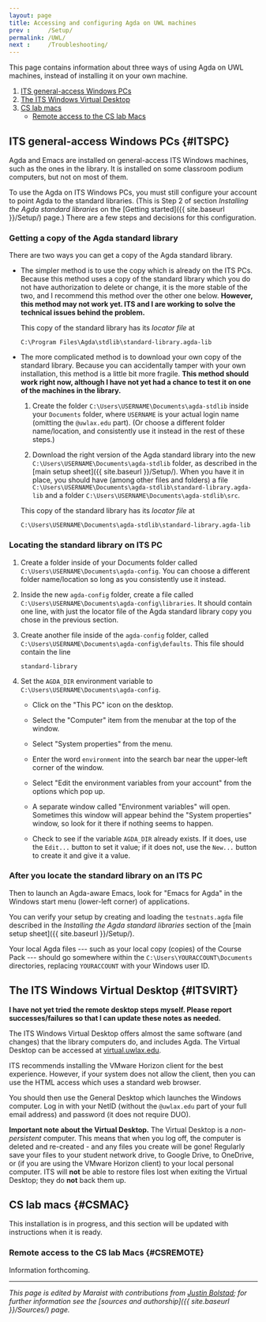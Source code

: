 ```yaml
---
layout: page
title: Accessing and configuring Agda on UWL machines
prev :     /Setup/
permalink: /UWL/
next :     /Troubleshooting/
---
```


This page contains information about three ways of using Agda on UWL
machines, instead of installing it on your own machine.

 1. [ITS general-access Windows PCs](#ITSPC)
 2. [The ITS Windows Virtual Desktop](#ITSVIRT)
 3. [CS lab macs](#CSMAC)
     - [Remote access to the CS lab Macs](#CSREMOTE)

## ITS general-access Windows PCs {#ITSPC}

Agda and Emacs are installed on general-access ITS Windows machines,
such as the ones in the library.  It is installed on some classroom
podium computers, but not on most of them.

To use the Agda on ITS Windows PCs, you must still configure your
account to point Agda to the standard libraries.  (This is Step 2 of
section *Installing the Agda standard libraries* on the [Getting
started]({{ site.baseurl }}/Setup/) page.)  There are a few steps and
decisions for this configuration.

### Getting a copy of the Agda standard library

There are two ways you can get a copy of the Agda standard library.

 - The simpler method is to use the copy which is already on the ITS
   PCs.  Because this method uses a copy of the standard library which
   you do not have authorization to delete or change, it is the more
   stable of the two, and I recommend this method over the other one
   below.  **However, this method may not work yet.  ITS and I are
   working to solve the technical issues behind the problem.**

   This copy of the standard library has its _locator file_ at

       C:\Program Files\Agda\stdlib\standard-library.agda-lib

 - The more complicated method is to download your own copy of the
   standard library.  Because you can accidentally tamper with your
   own installation, this method is a little bit more fragile.  **This
   method should work right now, although I have not yet had a chance
   to test it on one of the machines in the library.**

    1. Create the folder `C:\Users\USERNAME\Documents\agda-stdlib`
       inside your `Documents` folder, where `USERNAME` is your actual
       login name (omitting the `@uwlax.edu` part).  (Or choose a
       different folder name/location, and consistently use it instead
       in the rest of these steps.)

    2. Download the right version of the Agda standard library into the
       new `C:\Users\USERNAME\Documents\agda-stdlib` folder, as
       described in the [main setup sheet]({{ site.baseurl }}/Setup/).
       When you have it in place, you should have (among other files
       and folders) a file
       `C:\Users\USERNAME\Documents\agda-stdlib\standard-library.agda-lib`
       and a folder `C:\Users\USERNAME\Documents\agda-stdlib\src`.

   This copy of the standard library has its _locator file_ at

       C:\Users\USERNAME\Documents\agda-stdlib\standard-library.agda-lib

### Locating the standard library on ITS PC
 
   1. Create a folder inside of your Documents folder called
      `C:\Users\USERNAME\Documents\agda-config`.  You can choose a
      different folder name/location so long as you consistently use
      it instead.

   2. Inside the new `agda-config` folder, create a file called
      `C:\Users\USERNAME\Documents\agda-config\libraries`.  It should
      contain one line, with just the locator file of the Agda
      standard library copy you chose in the previous section.

   3. Create another file inside of the `agda-config` folder, called
      `C:\Users\USERNAME\Documents\agda-config\defaults`.  This file
      should contain the line
 
          standard-library

   4. Set the `AGDA_DIR` environment variable to
      `C:\Users\USERNAME\Documents\agda-config`.  

       - Click on the "This PC" icon on the desktop.
       
       - Select the "Computer" item from the menubar at the top of the
         window.
       
       - Select "System properties" from the menu.
       
       - Enter the word `environment` into the search bar near the
         upper-left corner of the window.
       
       - Select "Edit the environment variables from your account" from the
         options which pop up.
       
       - A separate window called "Environment variables" will open.
         Sometimes this window will appear behind the "System properties"
         window, so look for it there if nothing seems to happen.
       
       - Check to see if the variable `AGDA_DIR` already exists.  If it
         does, use the `Edit...` button to set it value; if it does not, use
         the `New...` button to create it and give it a value.

### After you locate the standard library on an ITS PC

Then to launch an Agda-aware Emacs, look for "Emacs for Agda" in the
Windows start menu (lower-left corner) of applications.

You can verify your setup by creating and loading the `testnats.agda`
file described in the _Installing the Agda standard libraries_ section
of the [main setup sheet]({{ site.baseurl }}/Setup/).

Your local Agda files --- such as your local copy (copies) of the
Course Pack --- should go somewhere within the
`C:\Users\YOURACCOUNT\Documents` directories, replacing `YOURACCOUNT`
with your Windows user ID.

## The ITS Windows Virtual Desktop {#ITSVIRT}

**I have not yet tried the remote desktop steps myself.  Please report
successes/failures so that I can update these notes as needed.**

The ITS Windows Virtual Desktop offers almost the same software (and
changes) that the library computers do, and includes Agda. The Virtual
Desktop can be accessed at
[virtual.uwlax.edu](https://virtual.uwlax.edu/).

ITS recommends installing the VMware Horizon client for the best
experience.  However, if your system does not allow the client, then
you can use the HTML access which uses a standard web browser.

You should then use the General Desktop which launches the Windows
computer.  Log in with your NetID (without the `@uwlax.edu` part of
your full email address) and password (it does not require DUO).

**Important note about the Virtual Desktop.** The Virtual Desktop is a
_non-persistent_ computer.  This means that when you log off, the
computer is deleted and re-created - and any files you create will be
gone!  Regularly save your files to your student network drive, to
Google Drive, to OneDrive, or (if you are using the VMware Horizon
client) to your local personal computer.  ITS will **not** be able to
restore files lost when exiting the Virtual Desktop; they do **not**
back them up.

## CS lab macs {#CSMAC}

This installation is in progress, and this section will be updated
with instructions when it is ready.

### Remote access to the CS lab Macs {#CSREMOTE}

Information forthcoming.

---

*This page is edited by Maraist with contributions from [Justin
 Bolstad](https://www.uwlax.edu/profile/jbolstad/); for further
 information see the [sources and authorship]({{ site.baseurl
 }}/Sources/) page.*
